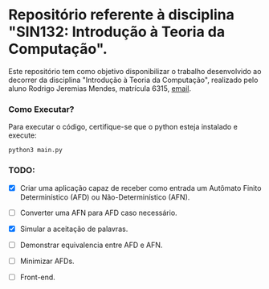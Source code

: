 # Repositório referente à disciplina "SIN132: Introdução à Teoria da Computação".
Este repositório tem como objetivo disponibilizar o trabalho desenvolvido ao decorrer da disciplina "Introdução à Teoria da Computação", realizado pelo aluno Rodrigo Jeremias Mendes, matrícula 6315, [email](rodrigo.jeremias@ufv.br).
### Como Executar?
Para executar o código, certifique-se que o python esteja instalado e execute:

```
python3 main.py
```

### TODO:
- [x] Criar uma aplicação capaz de receber como entrada um Autômato Finito Determinístico (AFD) ou Não-Determinístico (AFN).
- [ ] Converter uma AFN para AFD caso necessário.
- [x] Simular a aceitação de palavras.
- [ ] Demonstrar equivalencia entre AFD e AFN.
- [ ] Minimizar AFDs.
- [ ] Front-end.



